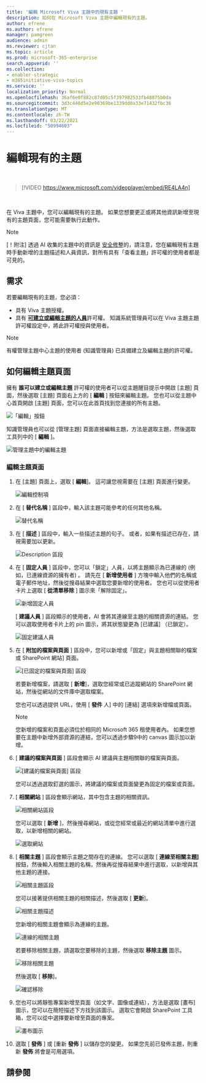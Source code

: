 ```yaml
---
title: '編輯 Microsoft Viva 主題中的現有主題 '
description: 如何在 Microsoft Viva 主題中編輯現有的主題。
author: efrene
ms.author: efrene
manager: pamgreen
audience: admin
ms.reviewer: cjtan
ms.topic: article
ms.prod: microsoft-365-enterprise
search.appverid: ''
ms.collection:
- enabler-strategic
- m365initiative-viva-topics
ms.service: ''
localization_priority: Normal
ms.openlocfilehash: 36af6e0f882c87d05c5f397982533fb48875b0da
ms.sourcegitcommit: 3d3c446d5e2e90369be1339dd0a33e71432fbc36
ms.translationtype: MT
ms.contentlocale: zh-TW
ms.lasthandoff: 03/22/2021
ms.locfileid: "50994603"
---
```

# <a name="edit-an-existing-topic"></a>編輯現有的主題 

</br>

> [!VIDEO https://www.microsoft.com/videoplayer/embed/RE4LA4n]  

</br>

在 Viva 主題中，您可以編輯現有的主題。 如果您想要更正或將其他資訊新增至現有的主題頁面，您可能需要執行此動作。 

> [!Note] 
> [！附注] 透過 AI 收集的主題中的資訊是 [安全修整](topic-experiences-security-trimming.md)的，請注意，您在編輯現有主題時手動新增的主題描述和人員資訊，對所有具有「查看主題」許可權的使用者都是可見的。 

## <a name="requirements"></a>需求

若要編輯現有的主題，您必須：
- 具有 Viva 主題授權。
- 具有 [**可建立或編輯主題的人員**](./topic-experiences-user-permissions.md)許可權。 知識系統管理員可以在 Viva 主題主題許可權設定中，將此許可權授與使用者。 

> [!Note] 
> 有權管理主題中心主題的使用者 (知識管理員) 已具備建立及編輯主題的許可權。

## <a name="how-to-edit-a-topic-page"></a>如何編輯主題頁面

擁有 **誰可以建立或編輯主題** 許可權的使用者可以從主題醒目提示中開啟 [主題] 頁面，然後選取 [主題] 頁面右上方的 [ <b>編輯</b> ] 按鈕來編輯主題。 您也可以從主題中心首頁開啟 [主題] 頁面，您可以在此首頁找到您連接的所有主題。

   ![「編輯」按鈕](../media/knowledge-management/edit-button.png) </br> 

知識管理員也可以從 [管理主題] 頁面直接編輯主題，方法是選取主題，然後選取工具列中的 [ <b>編輯</b> ]。

   ![管理主題中的編輯主題](../media/knowledge-management/manage-topics-edit.png) </br> 

### <a name="to-edit-a-topic-page"></a>編輯主題頁面

1. 在 [主題] 頁面上，選取 [ **編輯**]。 這可讓您視需要在 [主題] 頁面進行變更。

   ![編輯控制項](../media/knowledge-management/topic-page-edit.png) </br>  


2. 在 [ <b>替代名稱</b> ] 區段中，輸入該主題可能參考的任何其他名稱。 

    ![替代名稱](../media/knowledge-management/alt-names.png) </br> 
3. 在 [ <b>描述</b> ] 區段中，輸入一些描述主題的句子。 或者，如果有描述已存在，請視需要加以更新。

    ![Description 區段](../media/knowledge-management/description.png)</br>

4. 在 [ <b>固定人員</b> ] 區段中，您可以「鎖定」人員，以將主題顯示為已連線的 (例如，已連線資源的擁有者) 。 請先在 [ <b>新增使用者</b> ] 方塊中輸入他們的名稱或電子郵件地址，然後從搜尋結果中選取您要新增的使用者。 您也可以從使用者卡片上選取 [ <b>從清單移除</b> ] 圖示來「解除固定」。
 
    ![新增固定人員](../media/knowledge-management/pinned-people.png)</br>

    [ <b>建議人員</b> ] 區段顯示的使用者，AI 會將其連線至主題的相關資源的連結。 您可以選取使用者卡片上的 pin 圖示，將其狀態變更為 [已建議] （已鎖定）。

   ![固定建議人員](../media/knowledge-management/suggested-people.png)</br>

5. 在 [ <b>附加的檔案與頁面</b> ] 區段中，您可以新增或「固定」與主題相關聯的檔案或 SharePoint 網站] 頁面。

   ![[已固定的檔案與頁面] 區段](../media/knowledge-management/pinned-files-and-pages.png)</br>
 
    若要新增檔案，請選取 [ <b>新增</b>]，選取您經常或已追蹤網站的 SharePoint 網站，然後從網站的文件庫中選取檔案。

    您也可以透過提供 URL，使用 [ <b>發件</b> 人] 中的 [連結] 選項來新增檔或頁面。 

   > [!Note] 
   > 您新增的檔案和頁面必須位於相同的 Microsoft 365 租使用者內。 如果您想要在主題中新增外部資源的連結，您可以透過步驟9中的 canvas 圖示加以新增。

6. [ <b>建議的檔案與頁面</b> ] 區段會顯示 AI 建議與主題相關聯的檔案與頁面。

   ![[建議的檔案與頁面] 區段](../media/knowledge-management/suggested-files-and-pages.png)</br>

    您可以透過選取釘選的圖示，將建議的檔案或頁面變更為固定的檔案或頁面。

7.  [ <b>相關網站</b> ] 區段會顯示網站，其中包含主題的相關資訊。 

    ![相關網站區段](../media/knowledge-management/related-sites.png)</br>

    您可以選取 [ <b>新增</b> ]，然後搜尋網站，或從您經常或最近的網站清單中進行選取，以新增相關的網站。</br>
    
    ![選取網站](../media/knowledge-management/sites.png)</br>

8. [ <b>相關主題</b> ] 區段會顯示主題之間存在的連線。 您可以選取 [ <b>連線至相關主題]</b> 按鈕，然後輸入相關主題的名稱，然後再從搜尋結果中進行選取，以新增與其他主題的連接。 

   ![相關主題區段](../media/knowledge-management/related-topic.png)</br>  

    您可以接著提供相關主題的相關描述，然後選取 [ <b>更新</b>]。</br>

   ![相關主題描述](../media/knowledge-management/related-topics-update.png)</br> 

   您新增的相關主題會顯示為連線的主題。

   ![連線的相關主題](../media/knowledge-management/related-topics-final.png)</br> 

   若要移除相關主題，請選取您要移除的主題，然後選取 <b>移除主題</b> 圖示。</br>
 
   ![移除相關主題](../media/knowledge-management/remove-related.png)</br>  

   然後選取 [ <b>移除</b>]。</br>

   ![確認移除](../media/knowledge-management/remove-related-confirm.png)</br> 


9. 您也可以將靜態專案新增至頁面（如文字、圖像或連結），方法是選取 [畫布] 圖示，您可以在簡短描述下方找到該圖示。 選取它會開啟 SharePoint 工具箱，您可以從中選擇要新增至頁面的專案。

   ![畫布圖示](../media/knowledge-management/webpart-library.png)</br> 


10. 選取 [ **發佈** ] 或 [重新 **發佈** ] 以儲存您的變更。 如果您先前已發佈主題，則重新 **發佈** 將會是可用選項。


## <a name="see-also"></a>請參閱



